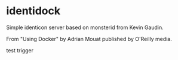 identidock
==========

Simple identicon server based on monsterid from Kevin Gaudin.

From "Using Docker" by Adrian Mouat published by O'Reilly media.

test trigger
